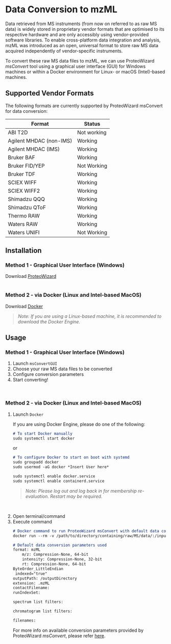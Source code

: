 # Data Conversion to mzML
Data retrieved from MS instruments (from now on referred to as raw MS data) is widely stored in proprietary vendor formats that are optimised to its respective hardware and are only accessibly using vendor-provided software libraries. To enable cross-platform data integration and analysis, mzML was introduced as an open, universal format to store raw MS data acquired independently of vendor-specific instruments.

To convert these raw MS data files to mzML, we can use ProteoWizard *msConvert* tool using a graphical user interface (GUI) for Windows machines or within a Docker environment for Linux- or macOS (Intel)-based machines. 

## Supported Vendor Formats
The following formats are currently supported by ProteoWizard msConvert for data conversion:

|Format                 |Status     |
|---                    |---        |
|ABI T2D                |Not working|
|Agilent MHDAC (non-IMS)|Working    |
|Agilent MHDAC (IMS)    |Working    |
|Bruker BAF             |Working    |
|Bruker FID/YEP         |Not Working|
|Bruker TDF             |Working    |
|SCIEX WIFF             |Working    |
|SCIEX WIFF2            |Working    |
|Shimadzu QQQ           |Working    |
|Shimadzu QToF          |Working    |
|Thermo RAW             |Working    |
|Waters RAW             |Working    |
|Waters UNIFI           |Not Working|

## Installation
### Method 1 - Graphical User Interface (Windows)
Download [ProteoWizard][pwiz-download]  
<br>

### Method 2 - via Docker (Linux and Intel-based MacOS)
Download [Docker][docker-url]  
> *Note: If you are using a Linux-based machine, it is recommended to download the Docker Engine.*

## Usage
### Method 1 - Graphical User Interface (Windows)
1. Launch `msConvertGUI`
2. Choose your raw MS data files to be converted
3. Configure conversion parameters
4. Start converting!  
<br>

### Method 2 - via Docker (Linux and Intel-based MacOS)
1. Launch `Docker`

    If you are using Docker Engine, please do one of the following:
    ```md
    # To start Docker manually
    sudo systemctl start docker
    ```
    or
    ```md
    # To configure Docker to start on boot with systemd
    sudo groupadd docker
    sudo usermod -aG docker *Insert User here*

    sudo systemctl enable docker.service
    sudo systemctl enable containerd.service
    ```
    > *Note: Please log out and log back in for membership re-evaluation. Restart may be required.*

<br>

2. Open terminal/command
3. Execute command
    ```md
    # Docker command to run ProteoWizard msConvert with default data conversion parameters
    docker run --rm -v /path/to/directory/containing/raw/MS/data/:/inputDirectory -v /path/to/output/directory/:/outputDirectory proteowizard/pwiz-skyline-i-agree-to-the-vendor-licenses wine msconvert /inputDirectory/*.* -o /outputDirectory

    # Default data conversion parameters used
    format: mzML
        m/z: Compression-None, 64-bit
        intensity: Compression-None, 32-bit
        rt: Compression-None, 64-bit
    ByteOrder_LittleEndian
     indexed="true"
    outputPath: /outputDirectory
    extension: .mzML
    contactFilename:
    runIndexSet:

    spectrum list filters:

    chromatogram list filters:

    filenames:
    ```
    For more info on available conversion parameters provided by ProteoWizard *msConvert*, please refer [here][msconvert-doc].

<!-- URLs used in the markdown document-->
[pwiz-download]: https://proteowizard.sourceforge.io/download.html
[docker-url]: https://docs.docker.com/engine/install/
[msconvert-doc]: https://proteowizard.sourceforge.io/tools/msconvert.html